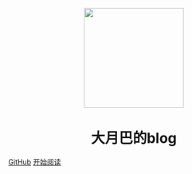 <p align="center">
<img src="https://docsify.js.org/_media/icon.svg" width="200" height="200"/>
</p>
<h1 align="center">大月巴的blog</h1>

[GitHub](https://github.com/dayueba/blog)
[开始阅读](#blog)




